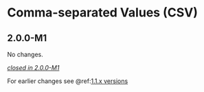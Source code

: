# Comma-separated Values (CSV)

## 2.0.0-M1

No changes.

[*closed in 2.0.0-M1*](https://github.com/akka/alpakka/issues?q=is%3Aclosed+milestone%3A2.0.0-M1+label%3Ap%3Acsv)

For earlier changes see @ref:[1.1.x versions](../1.1.x/csv.md)
